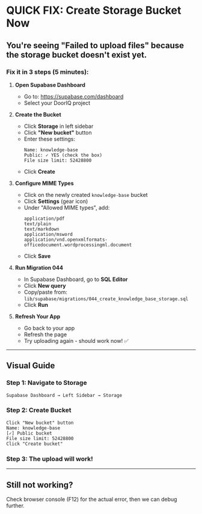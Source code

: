 # QUICK FIX: Create Storage Bucket Now

## You're seeing "Failed to upload files" because the storage bucket doesn't exist yet.

### Fix it in 3 steps (5 minutes):

1. **Open Supabase Dashboard**
   - Go to: https://supabase.com/dashboard
   - Select your DoorIQ project

2. **Create the Bucket**
   - Click **Storage** in left sidebar
   - Click **"New bucket"** button
   - Enter these settings:
     ```
     Name: knowledge-base
     Public: ✓ YES (check the box)
     File size limit: 52428800
     ```
   - Click **Create**

3. **Configure MIME Types**
   - Click on the newly created `knowledge-base` bucket
   - Click **Settings** (gear icon)
   - Under "Allowed MIME types", add:
     ```
     application/pdf
     text/plain
     text/markdown
     application/msword
     application/vnd.openxmlformats-officedocument.wordprocessingml.document
     ```
   - Click **Save**

4. **Run Migration 044**
   - In Supabase Dashboard, go to **SQL Editor**
   - Click **New query**
   - Copy/paste from: `lib/supabase/migrations/044_create_knowledge_base_storage.sql`
   - Click **Run**

5. **Refresh Your App**
   - Go back to your app
   - Refresh the page
   - Try uploading again - should work now! ✅

---

## Visual Guide

### Step 1: Navigate to Storage
```
Supabase Dashboard → Left Sidebar → Storage
```

### Step 2: Create Bucket
```
Click "New bucket" button
Name: knowledge-base
[✓] Public bucket
File size limit: 52428800
Click "Create bucket"
```

### Step 3: The upload will work!

---

## Still not working?

Check browser console (F12) for the actual error, then we can debug further.


